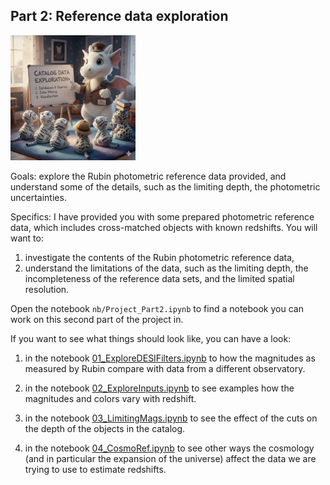 ## Part 2: Reference data exploration

<img src="./images/catalog_data2.jpeg" height="200">

Goals: explore the Rubin photometric reference data provided, and understand some of the details, such as the limiting depth, the photometric uncertainties.

Specifics: I have provided you with some prepared photometric reference data, which includes cross-matched objects with known redshifts.   You will want to:

1. investigate the contents of the Rubin photometric reference data,
2. understand the limitations of the data, such as the limiting depth, the incompleteness of the reference data sets, and the limited spatial resolution.


Open the notebook `nb/Project_Part2.ipynb` to find a notebook you can work on this second part of the project in.

If you want to see what things should look like, you can have a look:

1. in the notebook [01_ExploreDESIFilters.ipynb](https://github.com/KIPAC/MACSS/blob/main/nb/01_ExploreDESIFilters.ipynb) to how the magnitudes as measured by Rubin compare with data from a different observatory.

2. in the notebook [02_ExploreInputs.ipynb](https://github.com/KIPAC/MACSS/blob/main/nb/02_ExploreInputs.ipynb) to see examples how the magnitudes and colors vary with redshift. 

3. in the notebook [03_LimitingMags.ipynb](https://github.com/KIPAC/MACSS/blob/main/nb/03_LimitingMags.ipynb) to see the effect of the cuts on the depth of the objects in the catalog.

4. in the notebook [04_CosmoRef.ipynb](https://github.com/KIPAC/MACSS/blob/main/nb/04_CosmoRef.ipynb) to see other ways the cosmology (and in particular the expansion of the universe) affect the data we are trying to use to estimate redshifts.

<!--  LocalWords:  macss nb 01_ExploreDESIFilters.ipynb
 -->
<!--  LocalWords:  02_ExploreInputs.ipynb 03_LimitingMags.ipynb
 -->
<!--  LocalWords:  04_CosmoRef.ipynb
 -->
